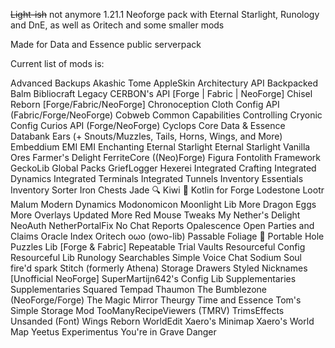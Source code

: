 ~~Light-ish~~ not anymore 1.21.1 Neoforge pack with Eternal Starlight, Runology and DnE, as well as Oritech and some smaller mods

Made for Data and Essence public serverpack

Current list of mods is:

Advanced Backups
Akashic Tome
AppleSkin
Architectury API
Backpacked
Balm
Bibliocraft Legacy
CERBON's API [Forge | Fabric | NeoForge]
Chisel Reborn [Forge/Fabric/NeoForge]
Chronoception
Cloth Config API (Fabric/Forge/NeoForge)
Cobweb
Common Capabilities
Controlling
Cryonic Config
Curios API (Forge/NeoForge)
Cyclops Core
Data & Essence
Databank
Ears (+ Snouts/Muzzles, Tails, Horns, Wings, and More)
Embeddium
EMI
EMI Enchanting
Eternal Starlight
Eternal Starlight Vanilla Ores
Farmer's Delight
FerriteCore ((Neo)Forge)
Figura
Fontolith
Framework
GeckoLib
Global Packs
GriefLogger
Hexerei
Integrated Crafting
Integrated Dynamics
Integrated Terminals
Integrated Tunnels
Inventory Essentials
Inventory Sorter
Iron Chests
Jade 🔍
Kiwi 🥝
Kotlin for Forge
Lodestone
Lootr
Malum
Modern Dynamics
Modonomicon
Moonlight Lib
More Dragon Eggs
More Overlays Updated
More Red
Mouse Tweaks
My Nether's Delight
NeoAuth
NetherPortalFix
No Chat Reports
Opalescence
Open Parties and Claims
Oracle Index
Oritech
oωo (owo-lib)
Passable Foliage 🌳
Portable Hole
Puzzles Lib [Forge & Fabric]
Repeatable Trial Vaults
Resourceful Config
Resourceful Lib
Runology
Searchables
Simple Voice Chat
Sodium
Soul fire'd
spark
Stitch (formerly Athena)
Storage Drawers
Styled Nicknames [Unofficial NeoForge]
SuperMartijn642's Config Lib
Supplementaries
Supplementaries Squared
Tempad
Thaumon
The Bumblezone (NeoForge/Forge)
The Magic Mirror
Theurgy
Time and Essence
Tom's Simple Storage Mod
TooManyRecipeViewers (TMRV)
TrimsEffects
Unsanded (Font)
Wings Reborn
WorldEdit
Xaero's Minimap
Xaero's World Map
Yeetus Experimentus
You're in Grave Danger